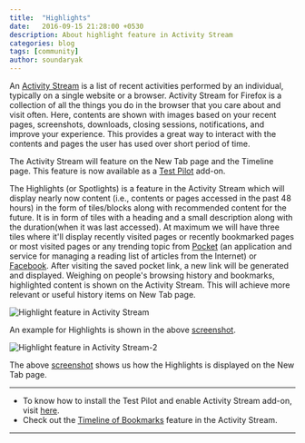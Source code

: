 ```yaml
---
title:  "Highlights"
date:   2016-09-15 21:28:00 +0530
description: About highlight feature in Activity Stream
categories: blog
tags: [community]
author: soundaryak
---
```


An [Activity Stream](https://testpilot.firefox.com/experiments/activity-stream) is a list of recent activities performed by an individual, typically on a single website or a browser. Activity Stream for Firefox is a collection of all the things you do in the browser that you care about and visit often. Here, contents are shown with images based on your  recent pages, screenshots, downloads, closing sessions, notifications, and improve your experience. This provides a great way to interact with the contents and pages the user has used over short period of time.

The Activity Stream will feature on the New Tab page and the Timeline page. This feature is now available as a [Test Pilot](https://testpilot.firefox.com/) add-on.

The Highlights (or Spotlights) is a feature in the Activity Stream which will display nearly now content (i.e., contents or pages accessed in the past 48 hours) in the form of tiles/blocks along with recommended content for the future. It is in form of tiles with a heading and a small description along with the duration(when it was last accessed). At maximum we will have three tiles where it'll display recently visited pages or recently bookmarked pages or most visited pages or any trending topic from [Pocket](https://getpocket.com/) (an application and service for managing a reading list of articles from the Internet) or [Facebook](https://www.facebook.com). After visiting the saved pocket link, a new link will be generated and displayed. Weighing on people's browsing history and bookmarks, highlighted content is shown on the Activity Stream. This will achieve more relevant or useful history items on New Tab page.

![Highlight feature in Activity Stream](http://oi68.tinypic.com/5mmf5f.jpg)

An example for Highlights is shown in the above [screenshot](http://oi68.tinypic.com/5mmf5f.jpg).




![Highlight feature in Activity Stream-2](http://oi66.tinypic.com/s650l2.jpg)

The above [screenshot](http://oi66.tinypic.com/s650l2.jpg) shows us how the Highlights is displayed on the New Tab page.

---

 - To know how to install the Test Pilot and enable Activity Stream add-on, visit [here](http://mozillatn.github.io/blog/Installing-Activity-Stream/).
 - Check out the [Timeline of Bookmarks](http://mozillatn.github.io/blog/Timeline-of-Bookmarks/) feature in the Activity Stream.
 
---




